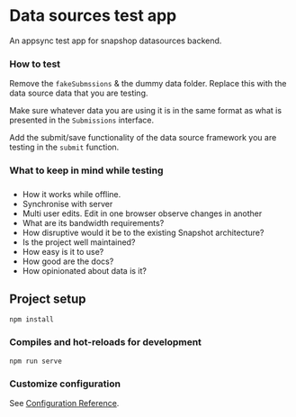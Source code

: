 # Data sources test app

An appsync test app for snapshop datasources backend.

### How to test
Remove the `fakeSubmssions` & the dummy data folder. Replace this with the data source data that you are testing.

Make sure whatever data you are using it is in the same format as what is presented in the `Submissions` interface.

Add the submit/save functionality of the data source framework you are testing in the `submit` function.

### What to keep in mind while testing

#####
- How it works while offline.
- Synchronise with server
- Multi user edits. Edit in one browser observe changes in another
- What are its bandwidth requirements?
- How disruptive would it be to the existing Snapshot architecture?
- Is the project well maintained?
- How easy is it to use?
- How good are the docs?
- How opinionated about data is it?

## Project setup
```
npm install
```

### Compiles and hot-reloads for development
```
npm run serve
```

### Customize configuration
See [Configuration Reference](https://cli.vuejs.org/config/).
